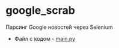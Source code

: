 # google_scrab
Парсинг Google новостей через Selenium

- Файл с кодом - [main.py](google_scrab/main.py)
